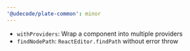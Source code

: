 ```yaml
---
'@udecode/plate-common': minor
---
```


- `withProviders`: Wrap a component into multiple providers
- `findNodePath`: `ReactEditor.findPath` without error throw
